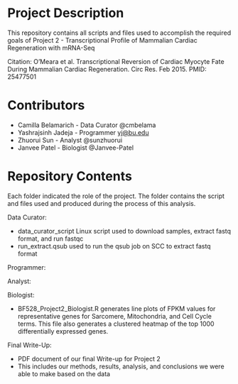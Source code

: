 # Project Description

This repository contains all scripts and files used to accomplish the required goals of Project 2 - Transcriptional Profile of Mammalian Cardiac Regeneration with mRNA-Seq

Citation:
O’Meara et al. Transcriptional Reversion of Cardiac Myocyte Fate During Mammalian Cardiac Regeneration. Circ Res. Feb 2015. PMID: 25477501

# Contributors

  - Camilla Belamarich - Data Curator @cmbelama
  - Yashrajsinh Jadeja - Programmer yj@bu.edu
  - Zhuorui Sun - Analyst @sunzhuorui
  - Janvee Patel - Biologist @Janvee-Patel

# Repository Contents

Each folder indicated the role of the project. The folder contains the script and files used and produced during the process of this analysis.

Data Curator:
  - data_curator_script Linux script used to download samples, extract fastq format, and run fastqc
  - run_extract.qsub used to run the qsub job on SCC to extract fastq format

Programmer:

Analyst:

Biologist:
  - BF528_Project2_Biologist.R generates line plots of FPKM values for representative genes for Sarcomere, Mitochondria, and Cell Cycle terms. This file also generates a clustered     heatmap of the top 1000 differentially expressed genes. 

Final Write-Up:
  - PDF document of our final Write-up for Project 2
  - This includes our methods, results, analysis, and conclusions we were able to make based on the data
